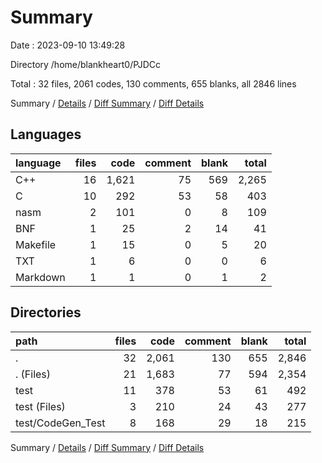 # Summary

Date : 2023-09-10 13:49:28

Directory /home/blankheart0/PJDCc

Total : 32 files,  2061 codes, 130 comments, 655 blanks, all 2846 lines

Summary / [Details](details.md) / [Diff Summary](diff.md) / [Diff Details](diff-details.md)

## Languages
| language | files | code | comment | blank | total |
| :--- | ---: | ---: | ---: | ---: | ---: |
| C++ | 16 | 1,621 | 75 | 569 | 2,265 |
| C | 10 | 292 | 53 | 58 | 403 |
| nasm | 2 | 101 | 0 | 8 | 109 |
| BNF | 1 | 25 | 2 | 14 | 41 |
| Makefile | 1 | 15 | 0 | 5 | 20 |
| TXT | 1 | 6 | 0 | 0 | 6 |
| Markdown | 1 | 1 | 0 | 1 | 2 |

## Directories
| path | files | code | comment | blank | total |
| :--- | ---: | ---: | ---: | ---: | ---: |
| . | 32 | 2,061 | 130 | 655 | 2,846 |
| . (Files) | 21 | 1,683 | 77 | 594 | 2,354 |
| test | 11 | 378 | 53 | 61 | 492 |
| test (Files) | 3 | 210 | 24 | 43 | 277 |
| test/CodeGen_Test | 8 | 168 | 29 | 18 | 215 |

Summary / [Details](details.md) / [Diff Summary](diff.md) / [Diff Details](diff-details.md)
